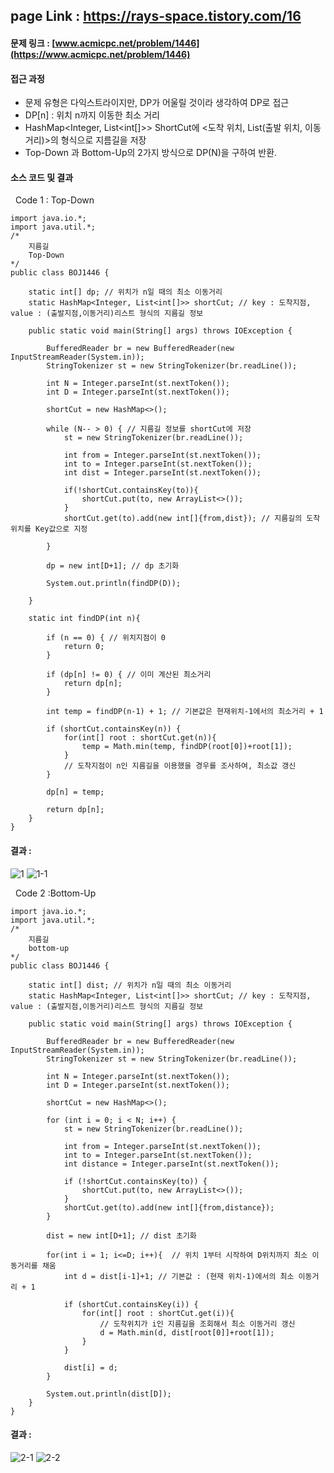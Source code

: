 ## page Link : https://rays-space.tistory.com/16


#### 문제 링크 : [www.acmicpc.net/problem/1446](https://www.acmicpc.net/problem/1446)


#### 접근 과정 

-   문제 유형은 다익스트라이지만, DP가 어울릴 것이라 생각하여 DP로 접근
-   DP\[n\] : 위치 n까지 이동한 최소 거리
-   HashMap<Integer, List<int\[\]>> ShortCut에 <도착 위치, List(출발 위치, 이동 거리)>의 형식으로 지름길을 저장
-   Top-Down 과 Bottom-Up의 2가지 방식으로 DP(N)을 구하여 반환.

#### 소스 코드 및 결과

  Code 1 : Top-Down

```
import java.io.*;
import java.util.*;
/* 
    지름길
    Top-Down
*/
public class BOJ1446 {

    static int[] dp; // 위치가 n일 때의 최소 이동거리
    static HashMap<Integer, List<int[]>> shortCut; // key : 도착지점, value : (출발지점,이동거리)리스트 형식의 지름길 정보

    public static void main(String[] args) throws IOException {

        BufferedReader br = new BufferedReader(new InputStreamReader(System.in));
        StringTokenizer st = new StringTokenizer(br.readLine());

        int N = Integer.parseInt(st.nextToken());
        int D = Integer.parseInt(st.nextToken());

        shortCut = new HashMap<>();

        while (N-- > 0) { // 지름길 정보를 shortCut에 저장
            st = new StringTokenizer(br.readLine());

            int from = Integer.parseInt(st.nextToken());
            int to = Integer.parseInt(st.nextToken());
            int dist = Integer.parseInt(st.nextToken());

            if(!shortCut.containsKey(to)){
                shortCut.put(to, new ArrayList<>());
            }
            shortCut.get(to).add(new int[]{from,dist}); // 지름길의 도착 위치를 Key값으로 지정

        }

        dp = new int[D+1]; // dp 초기화

        System.out.println(findDP(D)); 
        
    }

    static int findDP(int n){

        if (n == 0) { // 위치지점이 0
            return 0;
        }

        if (dp[n] != 0) { // 이미 계산된 최소거리
            return dp[n];
        }

        int temp = findDP(n-1) + 1; // 기본값은 현재위치-1에서의 최소거리 + 1

        if (shortCut.containsKey(n)) {
            for(int[] root : shortCut.get(n)){
                temp = Math.min(temp, findDP(root[0])+root[1]);
            } 
            // 도착지점이 n인 지름길을 이용했을 경우를 조사하여, 최소값 갱신
        }

        dp[n] = temp;

        return dp[n];
    }    
}

```

#### 결과 : 

![1](https://user-images.githubusercontent.com/55176622/119652197-be133600-be60-11eb-995c-25f9f89a1fa6.PNG)
![1-1](https://user-images.githubusercontent.com/55176622/119652202-bf446300-be60-11eb-905c-00b75e01d980.PNG)


  Code 2 :Bottom-Up

```
import java.io.*;
import java.util.*;
/* 
    지름길
    bottom-up 
*/
public class BOJ1446 {

    static int[] dist; // 위치가 n일 때의 최소 이동거리 
    static HashMap<Integer, List<int[]>> shortCut; // key : 도착지점, value : (출발지점,이동거리)리스트 형식의 지름길 정보

    public static void main(String[] args) throws IOException {

        BufferedReader br = new BufferedReader(new InputStreamReader(System.in));
        StringTokenizer st = new StringTokenizer(br.readLine());

        int N = Integer.parseInt(st.nextToken());
        int D = Integer.parseInt(st.nextToken());

        shortCut = new HashMap<>();

        for (int i = 0; i < N; i++) {
            st = new StringTokenizer(br.readLine());

            int from = Integer.parseInt(st.nextToken());
            int to = Integer.parseInt(st.nextToken());
            int distance = Integer.parseInt(st.nextToken());

            if (!shortCut.containsKey(to)) {
                shortCut.put(to, new ArrayList<>());
            }
            shortCut.get(to).add(new int[]{from,distance});
        }

        dist = new int[D+1]; // dist 초기화

        for(int i = 1; i<=D; i++){  // 위치 1부터 시작하여 D위치까지 최소 이동거리를 채움
            int d = dist[i-1]+1; // 기본값 : (현재 위치-1)에서의 최소 이동거리 + 1

            if (shortCut.containsKey(i)) {
                for(int[] root : shortCut.get(i)){
                    // 도착위치가 i인 지름길을 조회해서 최소 이동거리 갱신
                    d = Math.min(d, dist[root[0]]+root[1]);
                }
            }

            dist[i] = d;            
        }

        System.out.println(dist[D]);
    }
}

```

#### 결과 : 

![2-1](https://user-images.githubusercontent.com/55176622/119652204-bfdcf980-be60-11eb-928b-3ccd76239643.PNG)
![2-2](https://user-images.githubusercontent.com/55176622/119652207-bfdcf980-be60-11eb-8e72-d017c3688011.PNG)


